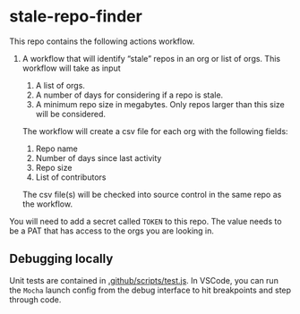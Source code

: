 # stale-repo-finder
This repo contains the following actions workflow.
1. A workflow that will identify “stale” repos in an org or list of orgs. This workflow will take as input
    1. A list of orgs.
    2. A number of days for considering if a repo is stale.
    3. A minimum repo size in megabytes. Only repos larger than this size will be considered.

    The workflow will create a csv file for each org with the following fields:
    1. Repo name
    2. Number of days since last activity
    3. Repo size
    5. List of contributors

    The csv file(s) will be checked into source control in the same repo as the workflow.

You will need to add a secret called `TOKEN` to this repo. The value needs to be a PAT that has access to the orgs you are looking in.
## Debugging locally
Unit tests are contained in [.github/scripts/test.js](.github/scripts/test.js). In VSCode, you can run the  `Mocha` launch config from the debug interface to hit breakpoints and step through code.